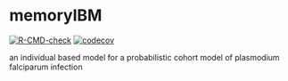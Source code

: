 # memoryIBM

  <!-- badges: start -->
  [![R-CMD-check](https://github.com/dd-harp/memoryIBM/workflows/R-CMD-check/badge.svg)](https://github.com/dd-harp/memoryIBM/actions)
  [![codecov](https://codecov.io/gh/dd-harp/memoryIBM/branch/main/graph/badge.svg?token=2GEYURR2BZ)](https://codecov.io/gh/dd-harp/memoryIBM)
  <!-- badges: end -->

an individual based model for a probabilistic cohort model of plasmodium falciparum infection
